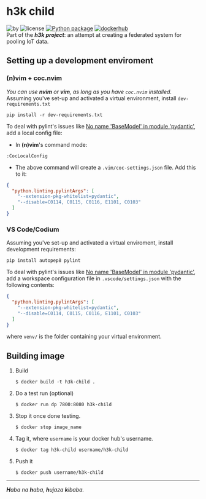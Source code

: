# h3k child
![by](https://img.shields.io/badge/by-c3n7-blue)
![license](https://img.shields.io/badge/license-BSD%202%20Clause-green)
[![Python package](https://github.com/c3n7/h3k-child/actions/workflows/main.yml/badge.svg)](https://github.com/c3n7/h3k-child/actions/workflows/main.yml)
[![dockerhub](https://img.shields.io/badge/images-Docker%20Hub-9cf)](https://hub.docker.com/repository/docker/c3n7/h3k-child)  
Part of the ***h3k project***: an attempt at creating a federated system for pooling IoT data.

## Setting up a development enviroment
### (n)vim + coc.nvim
_You can use **nvim** or **vim**, as long as you have `coc.nvim` installed._  
Assuming you've set-up and activated a virtual environment, install `dev-requirements.txt`
```shell
pip install -r dev-requirements.txt
```
To deal with pylint's issues like [No name 'BaseModel' in module 'pydantic'](https://github.com/samuelcolvin/pydantic/issues/1961), add a local config file:
  - In **(n)vim**'s command mode:  
  ```shell
  :CocLocalConfig
  ```
  - The above command will create a `.vim/coc-settings.json` file. Add this to it:
  ```json
  {
    "python.linting.pylintArgs": [
      "--extension-pkg-whitelist=pydantic",
      "--disable=C0114, C0115, C0116, E1101, C0103"
    ]
  }
  ```

### VS Code/Codium
Assuming you've set-up and activated a virtual enviroment, install development requirements:
```shell
pip install autopep8 pylint
```
To deal with pylint's issues like [No name 'BaseModel' in module 'pydantic'](https://github.com/samuelcolvin/pydantic/issues/1961), add a workspace configuration file in `.vscode/settings.json` with the following contents:
  ```json
  {
    "python.linting.pylintArgs": [
      "--extension-pkg-whitelist=pydantic",
      "--disable=C0114, C0115, C0116, E1101, C0103"
    ]
  }
  ```
where `venv/` is the folder containing your virtual environment.

## Building image
1. Build 
    ```shell
    $ docker build -t h3k-child .
    ```
2. Do a test run (optional)
    ```shell
    $ docker run dp 7800:8080 h3k-child
    ```
3. Stop it once done testing.
    ```shell
    $ docker stop image_name
    ```
4. Tag it, where `username` is your docker hub's username.
    ```shell
    $ docker tag h3k-child username/h3k-child
    ```
5. Push it
    ```shell
    $ docker push username/h3k-child
    ```

---
_**H**aba na **h**aba, **h**ujaza **k**ibaba._
